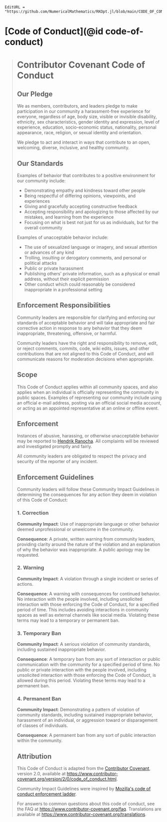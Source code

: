 ```@meta
EditURL = "https://github.com/NumericalMathematics/RKOpt.jl/blob/main/CODE_OF_CONDUCT.md"
```

# [Code of Conduct](@id code-of-conduct)

> # Contributor Covenant Code of Conduct
> 
> ## Our Pledge
> 
> We as members, contributors, and leaders pledge to make participation in our
> community a harassment-free experience for everyone, regardless of age, body
> size, visible or invisible disability, ethnicity, sex characteristics, gender
> identity and expression, level of experience, education, socio-economic status,
> nationality, personal appearance, race, religion, or sexual identity
> and orientation.
> 
> We pledge to act and interact in ways that contribute to an open, welcoming,
> diverse, inclusive, and healthy community.
> 
> ## Our Standards
> 
> Examples of behavior that contributes to a positive environment for our
> community include:
> 
> * Demonstrating empathy and kindness toward other people
> * Being respectful of differing opinions, viewpoints, and experiences
> * Giving and gracefully accepting constructive feedback
> * Accepting responsibility and apologizing to those affected by our mistakes,
>   and learning from the experience
> * Focusing on what is best not just for us as individuals, but for the
>   overall community
> 
> Examples of unacceptable behavior include:
> 
> * The use of sexualized language or imagery, and sexual attention or
>   advances of any kind
> * Trolling, insulting or derogatory comments, and personal or political attacks
> * Public or private harassment
> * Publishing others' private information, such as a physical or email
>   address, without their explicit permission
> * Other conduct which could reasonably be considered inappropriate in a
>   professional setting
> 
> ## Enforcement Responsibilities
> 
> Community leaders are responsible for clarifying and enforcing our standards of
> acceptable behavior and will take appropriate and fair corrective action in
> response to any behavior that they deem inappropriate, threatening, offensive,
> or harmful.
> 
> Community leaders have the right and responsibility to remove, edit, or reject
> comments, commits, code, wiki edits, issues, and other contributions that are
> not aligned to this Code of Conduct, and will communicate reasons for moderation
> decisions when appropriate.
> 
> ## Scope
> 
> This Code of Conduct applies within all community spaces, and also applies when
> an individual is officially representing the community in public spaces.
> Examples of representing our community include using an official e-mail address,
> posting via an official social media account, or acting as an appointed
> representative at an online or offline event.
> 
> ## Enforcement
> 
> Instances of abusive, harassing, or otherwise unacceptable behavior may be
> reported to
> [Hendrik Ranocha](https://ranocha.de/).
> All complaints will be reviewed and investigated promptly and fairly.
> 
> All community leaders are obligated to respect the privacy and security of the
> reporter of any incident.
> 
> ## Enforcement Guidelines
> 
> Community leaders will follow these Community Impact Guidelines in determining
> the consequences for any action they deem in violation of this Code of Conduct:
> 
> ### 1. Correction
> 
> **Community Impact**: Use of inappropriate language or other behavior deemed
> unprofessional or unwelcome in the community.
> 
> **Consequence**: A private, written warning from community leaders, providing
> clarity around the nature of the violation and an explanation of why the
> behavior was inappropriate. A public apology may be requested.
> 
> ### 2. Warning
> 
> **Community Impact**: A violation through a single incident or series
> of actions.
> 
> **Consequence**: A warning with consequences for continued behavior. No
> interaction with the people involved, including unsolicited interaction with
> those enforcing the Code of Conduct, for a specified period of time. This
> includes avoiding interactions in community spaces as well as external channels
> like social media. Violating these terms may lead to a temporary or
> permanent ban.
> 
> ### 3. Temporary Ban
> 
> **Community Impact**: A serious violation of community standards, including
> sustained inappropriate behavior.
> 
> **Consequence**: A temporary ban from any sort of interaction or public
> communication with the community for a specified period of time. No public or
> private interaction with the people involved, including unsolicited interaction
> with those enforcing the Code of Conduct, is allowed during this period.
> Violating these terms may lead to a permanent ban.
> 
> ### 4. Permanent Ban
> 
> **Community Impact**: Demonstrating a pattern of violation of community
> standards, including sustained inappropriate behavior,  harassment of an
> individual, or aggression toward or disparagement of classes of individuals.
> 
> **Consequence**: A permanent ban from any sort of public interaction within
> the community.
> 
> ## Attribution
> 
> This Code of Conduct is adapted from the [Contributor Covenant][homepage],
> version 2.0, available at
> https://www.contributor-covenant.org/version/2/0/code_of_conduct.html.
> 
> Community Impact Guidelines were inspired by [Mozilla's code of conduct
> enforcement ladder](https://github.com/mozilla/diversity).
> 
> [homepage]: https://www.contributor-covenant.org
> 
> For answers to common questions about this code of conduct, see the FAQ at
> https://www.contributor-covenant.org/faq. Translations are available at
> https://www.contributor-covenant.org/translations.
